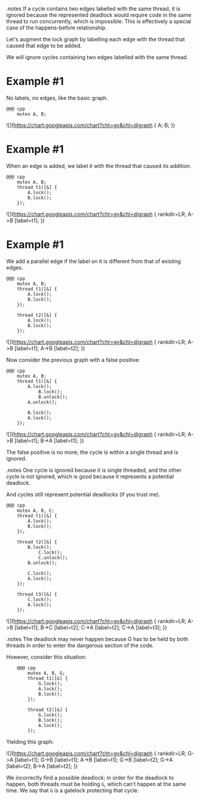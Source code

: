 <!SLIDE>
.notes If a cycle contains two edges labelled with the same thread, it is
ignored because the represented deadlock would require code in the same
thread to run concurrently, which is impossible. This is effectively a
special case of the happens-before relationship.

Let's augment the lock graph by labelling each edge with the thread that
caused that edge to be added.

We will ignore cycles containing two edges labelled with the same thread.


<!SLIDE>
# Example \#1
No labels, no edges, like the basic graph.

    @@@ cpp
        mutex A, B;
![](https://chart.googleapis.com/chart?cht=gv&chl=digraph { A; B; })


<!SLIDE>
# Example \#1
When an edge is added, we label it with the thread that caused its addition.

    @@@ cpp
        mutex A, B;
        thread t1([&] {
            A.lock();
            B.lock();
        });
![](https://chart.googleapis.com/chart?cht=gv&chl=digraph {
    rankdir=LR;
    A->B [label=t1];
})


<!SLIDE>
# Example \#1
We add a parallel edge if the label on it is different from that of existing
edges.

    @@@ cpp
        mutex A, B;
        thread t1([&] {
            A.lock();
            B.lock();
        });

        thread t2([&] {
            A.lock();
            B.lock();
        });
![](https://chart.googleapis.com/chart?cht=gv&chl=digraph {
    rankdir=LR;
    A->B [label=t1];
    A->B [label=t2];
})


<!SLIDE>
Now consider the previous graph with a false positive:

    @@@ cpp
        mutex A, B;
        thread t1([&] {
            A.lock();
                B.lock();
                B.unlock();
            A.unlock();

            B.lock();
            A.lock();
        });
![](https://chart.googleapis.com/chart?cht=gv&chl=digraph {
    rankdir=LR;
    A->B [label=t1];
    B->A [label=t1];
})

The false positive is no more; the cycle is within a single thread and is
ignored.


<!SLIDE>
.notes One cycle is ignored because it is single threaded, and the other cycle
is not ignored, which is good because it represents a potential deadlock.

And cycles still represent potential deadlocks (if you trust me).

    @@@ cpp
        mutex A, B, C;
        thread t1([&] {
            A.lock();
            B.lock();
        });

        thread t2([&] {
            B.lock();
                C.lock();
                C.unlock();
            B.unlock();

            C.lock();
            A.lock();
        });

        thread t3([&] {
            C.lock();
            A.lock();
        });
![](https://chart.googleapis.com/chart?cht=gv&chl=digraph {
    rankdir=LR;
    A->B [label=t1];
    B->C [label=t2];
    C->A [label=t2];
    C->A [label=t3];
})


<!SLIDE>
.notes The deadlock may never happen because G has to be held by both threads
in order to enter the dangerous section of the code.

However, consider this situation:

        @@@ cpp
            mutex A, B, G;
            thread t1([&] {
                G.lock();
                A.lock();
                B.lock();
            });

            thread t2([&] {
                G.lock();
                B.lock();
                A.lock();
            });


<!SLIDE>
Yielding this graph:

![](https://chart.googleapis.com/chart?cht=gv&chl=digraph {
    rankdir=LR;
    G->A [label=t1];
    G->B [label=t1];
    A->B [label=t1];
    G->B [label=t2];
    G->A [label=t2];
    B->A [label=t2];
})

We incorrectly find a possible deadlock; in order for the deadlock to happen,
both threads must be holding `G`, which can't happen at the same time. We say
that `G` is a gatelock protecting that cycle.
